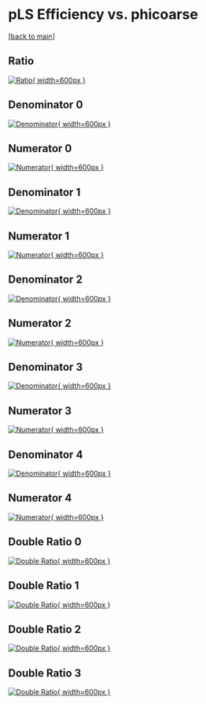 # pLS Efficiency vs. phicoarse

[[back to main](./)]



## Ratio

[![Ratio](../mtv/var/pLS_base_211_1_eff_phicoarse.png){ width=600px }](../mtv/var/pLS_base_211_1_eff_phicoarse.pdf)

## Denominator 0

[![Denominator](../mtv/den/pLS_base_211_1_eff_phicoarse_den0.png){ width=600px }](../mtv/den/pLS_base_211_1_eff_phicoarse_den0.pdf)

## Numerator 0

[![Numerator](../mtv/num/pLS_base_211_1_eff_phicoarse_num0.png){ width=600px }](../mtv/num/pLS_base_211_1_eff_phicoarse_num0.pdf)

## Denominator 1

[![Denominator](../mtv/den/pLS_base_211_1_eff_phicoarse_den1.png){ width=600px }](../mtv/den/pLS_base_211_1_eff_phicoarse_den1.pdf)

## Numerator 1

[![Numerator](../mtv/num/pLS_base_211_1_eff_phicoarse_num1.png){ width=600px }](../mtv/num/pLS_base_211_1_eff_phicoarse_num1.pdf)

## Denominator 2

[![Denominator](../mtv/den/pLS_base_211_1_eff_phicoarse_den2.png){ width=600px }](../mtv/den/pLS_base_211_1_eff_phicoarse_den2.pdf)

## Numerator 2

[![Numerator](../mtv/num/pLS_base_211_1_eff_phicoarse_num2.png){ width=600px }](../mtv/num/pLS_base_211_1_eff_phicoarse_num2.pdf)

## Denominator 3

[![Denominator](../mtv/den/pLS_base_211_1_eff_phicoarse_den3.png){ width=600px }](../mtv/den/pLS_base_211_1_eff_phicoarse_den3.pdf)

## Numerator 3

[![Numerator](../mtv/num/pLS_base_211_1_eff_phicoarse_num3.png){ width=600px }](../mtv/num/pLS_base_211_1_eff_phicoarse_num3.pdf)

## Denominator 4

[![Denominator](../mtv/den/pLS_base_211_1_eff_phicoarse_den4.png){ width=600px }](../mtv/den/pLS_base_211_1_eff_phicoarse_den4.pdf)

## Numerator 4

[![Numerator](../mtv/num/pLS_base_211_1_eff_phicoarse_num4.png){ width=600px }](../mtv/num/pLS_base_211_1_eff_phicoarse_num4.pdf)

## Double Ratio 0

[![Double Ratio](../mtv/ratio/pLS_base_211_1_eff_phicoarse_ratio0.png){ width=600px }](../mtv/ratio/pLS_base_211_1_eff_phicoarse_ratio0.pdf)

## Double Ratio 1

[![Double Ratio](../mtv/ratio/pLS_base_211_1_eff_phicoarse_ratio1.png){ width=600px }](../mtv/ratio/pLS_base_211_1_eff_phicoarse_ratio1.pdf)

## Double Ratio 2

[![Double Ratio](../mtv/ratio/pLS_base_211_1_eff_phicoarse_ratio2.png){ width=600px }](../mtv/ratio/pLS_base_211_1_eff_phicoarse_ratio2.pdf)

## Double Ratio 3

[![Double Ratio](../mtv/ratio/pLS_base_211_1_eff_phicoarse_ratio3.png){ width=600px }](../mtv/ratio/pLS_base_211_1_eff_phicoarse_ratio3.pdf)

